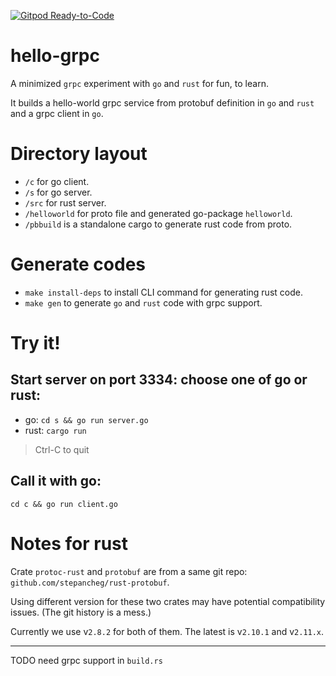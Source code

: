 [![Gitpod Ready-to-Code](https://img.shields.io/badge/Gitpod-Ready--to--Code-blue?logo=gitpod)](https://gitpod.io/#https://github.com/drmingdrmer/hello-grpc) 

# hello-grpc

A minimized `grpc` experiment with `go` and `rust`
for fun, to learn.

It builds a hello-world grpc service from protobuf definition in `go` and `rust`
and a grpc client in `go`.

# Directory layout

- `/c` for go client.
- `/s` for go server.
- `/src` for rust server.
- `/helloworld` for proto file and generated go-package `helloworld`.
- `/pbbuild` is a standalone cargo to generate rust code from proto.

# Generate codes

- `make install-deps` to install CLI command for generating rust code.
- `make gen` to generate `go` and `rust` code with grpc support.

# Try it!

## Start server on port 3334: choose one of go or rust:

- go: `cd s && go run server.go`
- rust: `cargo run`

> Ctrl-C to quit

## Call it with go:

`cd c && go run client.go`

# Notes for rust

Crate `protoc-rust` and `protobuf` are from a same git repo:
`github.com/stepancheg/rust-protobuf`.

Using different version for these two crates may have potential compatibility
issues. (The git history is a mess.)

Currently we use v`2.8.2` for both of them.
The latest is v`2.10.1` and v`2.11.x`.

---

TODO need grpc support in `build.rs`
